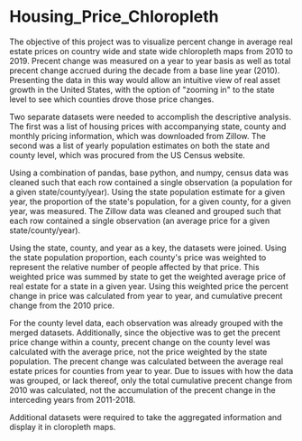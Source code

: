 # Housing_Price_Chloropleth

The objective of this project was to visualize percent change in average real estate prices on country wide and state wide chloropleth maps from 2010 to 2019. Precent change was measured on a year to year basis as well as total precent change accrued during the decade from a base line year (2010). Presenting the data in this way would allow an intuitive view of real asset growth in the United States, with the option of "zooming in" to the state level to see which counties drove those price changes.

Two separate datasets were needed to accomplish the descriptive analysis. The first was a list of housing prices with accompanying state, county and monthly pricing information, which was downloaded from Zillow. The second was a list of yearly population estimates on both the state and county level, which was procured from the US Census website. 

Using a combination of pandas, base python, and numpy, census data was cleaned such that each row contained a single observation (a population for a given state/county/year). Using the state population estimate for a given year, the proportion of the state's population, for a given county, for a given year, was measured. The Zillow data was cleaned and grouped such that each row contained a single observation (an average price for a given state/county/year). 

Using the state, county, and year as a key, the datasets were joined. Using the state population proportion, each county's price was weighted to represent the relative number of people affected by that price. This weighted price was summed by state to get the weighted average price of real estate for a state in a given year. Using this weighted price the percent change in price was calculated from year to year, and cumulative precent change from the 2010 price.

For the county level data, each observation was already grouped with the merged datasets. Additionally, since the objective was to get the precent price change within a county, precent change on the county level was calculated with the average price, not the price weighted by the state population. The precent change was calculated between the average real estate prices for counties from year to year. Due to issues with how the data was grouped, or lack thereof, only the total cumulative precent change from 2010 was calculated, not the accumulation of the precent change in the interceding years from 2011-2018.

Additional datasets were required to take the aggregated information and display it in cloropleth maps.